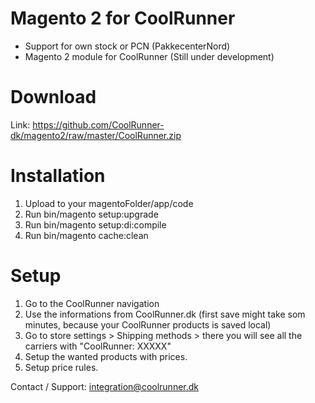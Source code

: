 # Magento 2 for CoolRunner
- Support for own stock or PCN (PakkecenterNord)
- Magento 2 module for CoolRunner (Still under development)

# Download
Link: https://github.com/CoolRunner-dk/magento2/raw/master/CoolRunner.zip

# Installation
1. Upload to your magentoFolder/app/code
2. Run bin/magento setup:upgrade
3. Run bin/magento setup:di:compile
4. Run bin/magento cache:clean

# Setup
1. Go to the CoolRunner navigation
2. Use the informations from CoolRunner.dk (first save might take som minutes, because your CoolRunner products is saved local)
3. Go to store settings > Shipping methods > there you will see all the carriers with "CoolRunner: XXXXX" 
4. Setup the wanted products with prices.
5. Setup price rules.

Contact / Support: integration@coolrunner.dk 
